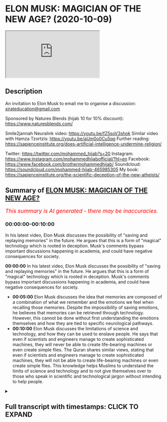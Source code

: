 # ELON MUSK: MAGICIAN OF THE NEW AGE? (2020-10-09)

<iframe loading='lazy' allow='autoplay' src='https://www.youtube.com/embed/tm_MZ4GX05A'></iframe>

## Description

An invitation to Elon Musk to email me to organise a discussion:  
sirateducation@gmail.com

Sponsored by Natures Blends (hijab 10 for 10% discount): https://www.naturesblends.com/

Smile2jannah Neuralink video: https://youtu.be/fZ5soV3shok
Similar video with Hamza Tzortzis: https://youtu.be/aUm0o0Cu5qg
Further reading: https://sapienceinstitute.org/does-artificial-intelligence-undermine-religion/

Twitter: https://twitter.com/mohammed_hijab?s=20
Instagram: https://www.instagram.com/mohammedhijabofficial/?hl=en
Facebook: https://www.facebook.com/brothermohammedhijab/
Soundcloud: https://soundcloud.com/mohammed-hijab-465985305
My book: https://sapienceinstitute.org/the-scientific-deception-of-the-new-atheists/

## Summary of [ELON MUSK: MAGICIAN OF THE NEW AGE?](https://www.youtube.com/watch?v=tm_MZ4GX05A)


*<span style="color:red; font-size:125%">This summary is AI generated - there may be inaccuracies</span>. [](/)*

### <a onclick="modifyYTiframeseektime('0')">00:00:00-00:10:00</a>

In his latest video, Elon Musk discusses the possibility of "saving and replaying memories" in the future. He argues that this is a form of "magical" technology which is rooted in deception. Musk's comments bypass important discussions happening in academia, and could have negative consequences for society.

**<a onclick="modifyYTiframeseektime('0')">00:00:00</a>** In his latest video, Elon Musk discusses the possibility of "saving and replaying memories" in the future. He argues that this is a form of "magical" technology which is rooted in deception. Musk's comments bypass important discussions happening in academia, and could have negative consequences for society.
* **<a onclick="modifyYTiframeseektime('300')">00:05:00</a>** Elon Musk discusses the idea that memories are composed of a combination of what we remember and the emotions we feel when recalling those memories. Despite the impossibility of saving emotions, he believes that memories can be retrieved through technology. However, this cannot be done without first understanding the emotions themselves and how they are tied to specific neurological pathways.
* **<a onclick="modifyYTiframeseektime('600')">00:10:00</a>**  Elon Musk discusses the limitations of science and technology, and how they can be used to enslave people. He says that even if scientists and engineers manage to create sophisticated machines, they will never be able to create life-bearing machines or even create simple flies. The Quran shares similar views, stating that even if scientists and engineers manage to create sophisticated machines, they will not be able to create life-bearing machines or even create simple flies. This knowledge helps Muslims to understand the limits of science and technology and to not give themselves over to those who speak in scientific and technological jargon without intending to help people.

<details><summary><h2>Full transcript with timestamps: CLICK TO EXPAND</h2></summary>

<a onclick="modifyYTiframeseektime('0')">0:00:00</a> [Music]  
<a onclick="modifyYTiframeseektime('5')">0:00:05</a> is the hijab 10  
<a onclick="modifyYTiframeseektime('7')">0:00:07</a> discount code for 10 percent discount on  
<a onclick="modifyYTiframeseektime('9')">0:00:09</a> a wide range of products including  
<a onclick="modifyYTiframeseektime('11')">0:00:11</a> premium ethiopian black seed products  
<a onclick="modifyYTiframeseektime('13')">0:00:13</a> assalamu alaikum  
<a onclick="modifyYTiframeseektime('15')">0:00:15</a> how are you guys doing it's a nice day  
<a onclick="modifyYTiframeseektime('19')">0:00:19</a> and it's a nice day to comment on  
<a onclick="modifyYTiframeseektime('21')">0:00:21</a> something which is very viral on the  
<a onclick="modifyYTiframeseektime('23')">0:00:23</a> internet  
<a onclick="modifyYTiframeseektime('24')">0:00:24</a> the neural link and obviously our  
<a onclick="modifyYTiframeseektime('26')">0:00:26</a> brother zeeshan from smile to janna has  
<a onclick="modifyYTiframeseektime('28')">0:00:28</a> an entire video on this which you can  
<a onclick="modifyYTiframeseektime('30')">0:00:30</a> check out  
<a onclick="modifyYTiframeseektime('31')">0:00:31</a> but let me talk about this because  
<a onclick="modifyYTiframeseektime('33')">0:00:33</a> actually when i went to santa clara i  
<a onclick="modifyYTiframeseektime('34')">0:00:34</a> went to santa clara which is also known  
<a onclick="modifyYTiframeseektime('36')">0:00:36</a> as  
<a onclick="modifyYTiframeseektime('36')">0:00:36</a> silicon valley and i had a debate  
<a onclick="modifyYTiframeseektime('40')">0:00:40</a> with one of the intellectuals there or  
<a onclick="modifyYTiframeseektime('43')">0:00:43</a> one of the  
<a onclick="modifyYTiframeseektime('44')">0:00:44</a> people who represented atheism an  
<a onclick="modifyYTiframeseektime('46')">0:00:46</a> atheism debate in  
<a onclick="modifyYTiframeseektime('48')">0:00:48</a> sacramento and i was in california and i  
<a onclick="modifyYTiframeseektime('50')">0:00:50</a> went to santa clara  
<a onclick="modifyYTiframeseektime('51')">0:00:51</a> and there was someone who actually works  
<a onclick="modifyYTiframeseektime('53')">0:00:53</a> with elon musk  
<a onclick="modifyYTiframeseektime('54')">0:00:54</a> who came to me and he said he wants to  
<a onclick="modifyYTiframeseektime('56')">0:00:56</a> have me speak to elon musk  
<a onclick="modifyYTiframeseektime('59')">0:00:59</a> privately and so on and so forth and at  
<a onclick="modifyYTiframeseektime('61')">0:01:01</a> that time  
<a onclick="modifyYTiframeseektime('62')">0:01:02</a> the schedules were conflicting i mean i  
<a onclick="modifyYTiframeseektime('64')">0:01:04</a> had to go back to london  
<a onclick="modifyYTiframeseektime('65')">0:01:05</a> i had to go to la first and then go back  
<a onclick="modifyYTiframeseektime('67')">0:01:07</a> to london and so the schedules were  
<a onclick="modifyYTiframeseektime('69')">0:01:09</a> conflicting and unfortunately i wasn't  
<a onclick="modifyYTiframeseektime('72')">0:01:12</a> able  
<a onclick="modifyYTiframeseektime('72')">0:01:12</a> to make that that meeting but of course  
<a onclick="modifyYTiframeseektime('75')">0:01:15</a> now if we  
<a onclick="modifyYTiframeseektime('76')">0:01:16</a> uh want to reschedule it we can i know  
<a onclick="modifyYTiframeseektime('78')">0:01:18</a> obviously elon musk  
<a onclick="modifyYTiframeseektime('79')">0:01:19</a> or his employees or anyone who works for  
<a onclick="modifyYTiframeseektime('81')">0:01:21</a> him can  
<a onclick="modifyYTiframeseektime('82')">0:01:22</a> contact me uh on the email that belongs  
<a onclick="modifyYTiframeseektime('85')">0:01:25</a> to this channel you can obviously go to  
<a onclick="modifyYTiframeseektime('86')">0:01:26</a> the about us  
<a onclick="modifyYTiframeseektime('87')">0:01:27</a> page or the section on the youtube  
<a onclick="modifyYTiframeseektime('89')">0:01:29</a> channel and send me an email  
<a onclick="modifyYTiframeseektime('90')">0:01:30</a> with the appropriate titling but having  
<a onclick="modifyYTiframeseektime('92')">0:01:32</a> said this now  
<a onclick="modifyYTiframeseektime('94')">0:01:34</a> the reason why i've just thought of elon  
<a onclick="modifyYTiframeseektime('95')">0:01:35</a> musk is because of the whole neural link  
<a onclick="modifyYTiframeseektime('97')">0:01:37</a> discussion that's being had but before  
<a onclick="modifyYTiframeseektime('99')">0:01:39</a> we have that discussion and  
<a onclick="modifyYTiframeseektime('100')">0:01:40</a> before i comment on those things let's  
<a onclick="modifyYTiframeseektime('102')">0:01:42</a> see what elon musk actually said which i  
<a onclick="modifyYTiframeseektime('105')">0:01:45</a> thought  
<a onclick="modifyYTiframeseektime('105')">0:01:45</a> was quite problematic let's take a look  
<a onclick="modifyYTiframeseektime('107')">0:01:47</a> at what he says will you be able to save  
<a onclick="modifyYTiframeseektime('109')">0:01:49</a> and replay  
<a onclick="modifyYTiframeseektime('110')">0:01:50</a> memories in the future  
<a onclick="modifyYTiframeseektime('113')">0:01:53</a> uh yes i think uh in the future you will  
<a onclick="modifyYTiframeseektime('115')">0:01:55</a> be able to save and  
<a onclick="modifyYTiframeseektime('117')">0:01:57</a> replay memories um i mean this is  
<a onclick="modifyYTiframeseektime('119')">0:01:59</a> obviously sounding increasingly like a  
<a onclick="modifyYTiframeseektime('121')">0:02:01</a> black mirror episode  
<a onclick="modifyYTiframeseektime('122')">0:02:02</a> before i comment on this situation here  
<a onclick="modifyYTiframeseektime('124')">0:02:04</a> with elon musk  
<a onclick="modifyYTiframeseektime('125')">0:02:05</a> i want to say something which is that  
<a onclick="modifyYTiframeseektime('127')">0:02:07</a> you know back in the days  
<a onclick="modifyYTiframeseektime('129')">0:02:09</a> magic used to be illusionary you used to  
<a onclick="modifyYTiframeseektime('131')">0:02:11</a> have some kind of you know trick  
<a onclick="modifyYTiframeseektime('132')">0:02:12</a> to take the bunny out of the hat and so  
<a onclick="modifyYTiframeseektime('135')">0:02:15</a> on that would be magic  
<a onclick="modifyYTiframeseektime('136')">0:02:16</a> but i want to give you maybe a thought  
<a onclick="modifyYTiframeseektime('138')">0:02:18</a> experiment something to think about  
<a onclick="modifyYTiframeseektime('140')">0:02:20</a> if we brought one of our smartphones or  
<a onclick="modifyYTiframeseektime('143')">0:02:23</a> maybe a rocket or  
<a onclick="modifyYTiframeseektime('144')">0:02:24</a> a car and we transported it back to  
<a onclick="modifyYTiframeseektime('148')">0:02:28</a> let's say the 8th century or the 9th  
<a onclick="modifyYTiframeseektime('150')">0:02:30</a> century what do you think people would  
<a onclick="modifyYTiframeseektime('152')">0:02:32</a> say about this instrument this  
<a onclick="modifyYTiframeseektime('154')">0:02:34</a> technological instrument i'm pretty sure  
<a onclick="modifyYTiframeseektime('156')">0:02:36</a> that they would call this magical and  
<a onclick="modifyYTiframeseektime('159')">0:02:39</a> the reason why  
<a onclick="modifyYTiframeseektime('160')">0:02:40</a> they would call this magical is because  
<a onclick="modifyYTiframeseektime('161')">0:02:41</a> for them it's completely inexplicable  
<a onclick="modifyYTiframeseektime('163')">0:02:43</a> they can't explain it in any way shape  
<a onclick="modifyYTiframeseektime('165')">0:02:45</a> or form  
<a onclick="modifyYTiframeseektime('166')">0:02:46</a> so they would attribute it to the demons  
<a onclick="modifyYTiframeseektime('167')">0:02:47</a> they would attribute it  
<a onclick="modifyYTiframeseektime('169')">0:02:49</a> to magic and magic really works best  
<a onclick="modifyYTiframeseektime('173')">0:02:53</a> when the person who's doing it is able  
<a onclick="modifyYTiframeseektime('176')">0:02:56</a> to delude  
<a onclick="modifyYTiframeseektime('178')">0:02:58</a> in a sense deceive individuals into  
<a onclick="modifyYTiframeseektime('181')">0:03:01</a> thinking  
<a onclick="modifyYTiframeseektime('182')">0:03:02</a> that they can do something which is not  
<a onclick="modifyYTiframeseektime('183')">0:03:03</a> actually possible  
<a onclick="modifyYTiframeseektime('185')">0:03:05</a> which defies the scope of the empirical  
<a onclick="modifyYTiframeseektime('188')">0:03:08</a> reality  
<a onclick="modifyYTiframeseektime('190')">0:03:10</a> and i think that to be honest with you  
<a onclick="modifyYTiframeseektime('192')">0:03:12</a> um when i was growing up i used to watch  
<a onclick="modifyYTiframeseektime('194')">0:03:14</a> these  
<a onclick="modifyYTiframeseektime('195')">0:03:15</a> you know when i was a kid i used to  
<a onclick="modifyYTiframeseektime('196')">0:03:16</a> watch people like david blaine and these  
<a onclick="modifyYTiframeseektime('198')">0:03:18</a> you know  
<a onclick="modifyYTiframeseektime('199')">0:03:19</a> famous magicians recently i saw david  
<a onclick="modifyYTiframeseektime('201')">0:03:21</a> blaine he's on the  
<a onclick="modifyYTiframeseektime('203')">0:03:23</a> gre uh joe rogan experience podcast  
<a onclick="modifyYTiframeseektime('206')">0:03:26</a> and he was vomiting out some frogs and i  
<a onclick="modifyYTiframeseektime('209')">0:03:29</a> i promise you even joe rogan was  
<a onclick="modifyYTiframeseektime('210')">0:03:30</a> felt sick and disgusted from this and i  
<a onclick="modifyYTiframeseektime('213')">0:03:33</a> don't think  
<a onclick="modifyYTiframeseektime('214')">0:03:34</a> that we have room for that kind of  
<a onclick="modifyYTiframeseektime('216')">0:03:36</a> illusionary type of magic anymore it's  
<a onclick="modifyYTiframeseektime('218')">0:03:38</a> boring now it's  
<a onclick="modifyYTiframeseektime('219')">0:03:39</a> the thing of the past it's a waste of  
<a onclick="modifyYTiframeseektime('221')">0:03:41</a> time  
<a onclick="modifyYTiframeseektime('223')">0:03:43</a> and actually it's quite disgusting in  
<a onclick="modifyYTiframeseektime('224')">0:03:44</a> the case of the example i just gave you  
<a onclick="modifyYTiframeseektime('226')">0:03:46</a> but the most effective magic i see  
<a onclick="modifyYTiframeseektime('229')">0:03:49</a> happening now  
<a onclick="modifyYTiframeseektime('230')">0:03:50</a> relates to people speaking in  
<a onclick="modifyYTiframeseektime('232')">0:03:52</a> technological terms scientific terms  
<a onclick="modifyYTiframeseektime('234')">0:03:54</a> so-called  
<a onclick="modifyYTiframeseektime('235')">0:03:55</a> scientific so-called technological terms  
<a onclick="modifyYTiframeseektime('240')">0:04:00</a> in ways which makes people think that  
<a onclick="modifyYTiframeseektime('242')">0:04:02</a> they can do things  
<a onclick="modifyYTiframeseektime('244')">0:04:04</a> which they can't actually do and of  
<a onclick="modifyYTiframeseektime('246')">0:04:06</a> course  
<a onclick="modifyYTiframeseektime('247')">0:04:07</a> from an islamic perspective and i know  
<a onclick="modifyYTiframeseektime('248')">0:04:08</a> from a christian perspective as well  
<a onclick="modifyYTiframeseektime('250')">0:04:10</a> the meta narrative is at the end of  
<a onclick="modifyYTiframeseektime('251')">0:04:11</a> times there will be an antichrist  
<a onclick="modifyYTiframeseektime('253')">0:04:13</a> and this antichrist or from the islamic  
<a onclick="modifyYTiframeseektime('255')">0:04:15</a> perspective  
<a onclick="modifyYTiframeseektime('257')">0:04:17</a> will literally deceive people into  
<a onclick="modifyYTiframeseektime('259')">0:04:19</a> thinking that they he can  
<a onclick="modifyYTiframeseektime('261')">0:04:21</a> raise people back from the dead  
<a onclick="modifyYTiframeseektime('264')">0:04:24</a> and of course this is impossible  
<a onclick="modifyYTiframeseektime('268')">0:04:28</a> it could be the case god knows best  
<a onclick="modifyYTiframeseektime('271')">0:04:31</a> that the antichrist does so using  
<a onclick="modifyYTiframeseektime('274')">0:04:34</a> technological jargon  
<a onclick="modifyYTiframeseektime('277')">0:04:37</a> because now almost if you use technology  
<a onclick="modifyYTiframeseektime('280')">0:04:40</a> like elon musk has in the clip that  
<a onclick="modifyYTiframeseektime('283')">0:04:43</a> we've seen  
<a onclick="modifyYTiframeseektime('284')">0:04:44</a> you can pretty much try and justify  
<a onclick="modifyYTiframeseektime('286')">0:04:46</a> anything so let's get to the point of  
<a onclick="modifyYTiframeseektime('289')">0:04:49</a> why what elon musk said itself is really  
<a onclick="modifyYTiframeseektime('292')">0:04:52</a> problematic  
<a onclick="modifyYTiframeseektime('293')">0:04:53</a> and it bypasses so many discussions are  
<a onclick="modifyYTiframeseektime('295')">0:04:55</a> happening in academia  
<a onclick="modifyYTiframeseektime('297')">0:04:57</a> in such a you know casual way let's talk  
<a onclick="modifyYTiframeseektime('300')">0:05:00</a> about it  
<a onclick="modifyYTiframeseektime('301')">0:05:01</a> so when he was asked about saving and  
<a onclick="modifyYTiframeseektime('304')">0:05:04</a> retrieving  
<a onclick="modifyYTiframeseektime('305')">0:05:05</a> memories elon musk states  
<a onclick="modifyYTiframeseektime('309')">0:05:09</a> that he thinks it's possible to do so  
<a onclick="modifyYTiframeseektime('311')">0:05:11</a> but what our memories really are  
<a onclick="modifyYTiframeseektime('312')">0:05:12</a> composite of  
<a onclick="modifyYTiframeseektime('315')">0:05:15</a> what our memories really are composite  
<a onclick="modifyYTiframeseektime('316')">0:05:16</a> of because memories  
<a onclick="modifyYTiframeseektime('318')">0:05:18</a> are not just the information retrieved  
<a onclick="modifyYTiframeseektime('320')">0:05:20</a> from the five  
<a onclick="modifyYTiframeseektime('321')">0:05:21</a> senses they are not just the information  
<a onclick="modifyYTiframeseektime('324')">0:05:24</a> retrieved from the five senses  
<a onclick="modifyYTiframeseektime('326')">0:05:26</a> memories are also the experiences or the  
<a onclick="modifyYTiframeseektime('329')">0:05:29</a> first person subjective  
<a onclick="modifyYTiframeseektime('331')">0:05:31</a> states otherwise known sometimes as  
<a onclick="modifyYTiframeseektime('333')">0:05:33</a> emotions that we had  
<a onclick="modifyYTiframeseektime('335')">0:05:35</a> when we were undergoing such things  
<a onclick="modifyYTiframeseektime('337')">0:05:37</a> whatever it is that we were going  
<a onclick="modifyYTiframeseektime('338')">0:05:38</a> through  
<a onclick="modifyYTiframeseektime('339')">0:05:39</a> so i want you to think of a memory that  
<a onclick="modifyYTiframeseektime('341')">0:05:41</a> you you're acquainted with  
<a onclick="modifyYTiframeseektime('342')">0:05:42</a> maybe with a loved one now obviously if  
<a onclick="modifyYTiframeseektime('345')">0:05:45</a> i were watching the same thing if  
<a onclick="modifyYTiframeseektime('346')">0:05:46</a> for example you got that video of  
<a onclick="modifyYTiframeseektime('350')">0:05:50</a> you and your son daughter mother  
<a onclick="modifyYTiframeseektime('353')">0:05:53</a> uh father person that you love and it  
<a onclick="modifyYTiframeseektime('355')">0:05:55</a> was a really meaningful memory to you  
<a onclick="modifyYTiframeseektime('358')">0:05:58</a> and i watched it on a television set am  
<a onclick="modifyYTiframeseektime('361')">0:06:01</a> i gonna have the same experience with  
<a onclick="modifyYTiframeseektime('362')">0:06:02</a> that  
<a onclick="modifyYTiframeseektime('363')">0:06:03</a> information as you would of course not  
<a onclick="modifyYTiframeseektime('366')">0:06:06</a> of course not the reason why is because  
<a onclick="modifyYTiframeseektime('369')">0:06:09</a> the feelings that you had  
<a onclick="modifyYTiframeseektime('371')">0:06:11</a> interacting with that information are  
<a onclick="modifyYTiframeseektime('372')">0:06:12</a> completely different to the feelings  
<a onclick="modifyYTiframeseektime('374')">0:06:14</a> that i have  
<a onclick="modifyYTiframeseektime('375')">0:06:15</a> now the question is can emotions be  
<a onclick="modifyYTiframeseektime('377')">0:06:17</a> saved  
<a onclick="modifyYTiframeseektime('378')">0:06:18</a> stored and retrieved the answer is  
<a onclick="modifyYTiframeseektime('380')">0:06:20</a> unequivocally no  
<a onclick="modifyYTiframeseektime('381')">0:06:21</a> they can't be because they're  
<a onclick="modifyYTiframeseektime('382')">0:06:22</a> first-person subjective experiences  
<a onclick="modifyYTiframeseektime('384')">0:06:24</a> and as thomas sneagle says science is  
<a onclick="modifyYTiframeseektime('387')">0:06:27</a> the work of third person  
<a onclick="modifyYTiframeseektime('389')">0:06:29</a> science works in the third person so how  
<a onclick="modifyYTiframeseektime('391')">0:06:31</a> can third-person science access in the  
<a onclick="modifyYTiframeseektime('393')">0:06:33</a> first place  
<a onclick="modifyYTiframeseektime('394')">0:06:34</a> first person subjective experiences  
<a onclick="modifyYTiframeseektime('398')">0:06:38</a> another issue is this say for example we  
<a onclick="modifyYTiframeseektime('401')">0:06:41</a> take the physicalist view  
<a onclick="modifyYTiframeseektime('402')">0:06:42</a> which by the way is unprovable through  
<a onclick="modifyYTiframeseektime('405')">0:06:45</a> neurology  
<a onclick="modifyYTiframeseektime('406')">0:06:46</a> because physicalism is an assumption  
<a onclick="modifyYTiframeseektime('407')">0:06:47</a> it's a metaphysical  
<a onclick="modifyYTiframeseektime('409')">0:06:49</a> philosophical assumption and you have to  
<a onclick="modifyYTiframeseektime('412')">0:06:52</a> have this assumption in order to think  
<a onclick="modifyYTiframeseektime('413')">0:06:53</a> somehow that it's possible to take  
<a onclick="modifyYTiframeseektime('415')">0:06:55</a> first-person subjective experiences and  
<a onclick="modifyYTiframeseektime('416')">0:06:56</a> save them and retrieve them  
<a onclick="modifyYTiframeseektime('419')">0:06:59</a> but let's say for the sake of argument  
<a onclick="modifyYTiframeseektime('421')">0:07:01</a> we take this view  
<a onclick="modifyYTiframeseektime('422')">0:07:02</a> to be charitable and say  
<a onclick="modifyYTiframeseektime('425')">0:07:05</a> we put an individual under an mri scan  
<a onclick="modifyYTiframeseektime('428')">0:07:08</a> and we  
<a onclick="modifyYTiframeseektime('429')">0:07:09</a> activate for example we stimulate  
<a onclick="modifyYTiframeseektime('433')">0:07:13</a> their love center for example by showing  
<a onclick="modifyYTiframeseektime('435')">0:07:15</a> them pictures or videos  
<a onclick="modifyYTiframeseektime('437')">0:07:17</a> of people that they love showing them on  
<a onclick="modifyYTiframeseektime('439')">0:07:19</a> the other hand pictures and videos of  
<a onclick="modifyYTiframeseektime('440')">0:07:20</a> people that they hate  
<a onclick="modifyYTiframeseektime('443')">0:07:23</a> and tracking in the on their brain  
<a onclick="modifyYTiframeseektime('446')">0:07:26</a> the centers the neurological centers  
<a onclick="modifyYTiframeseektime('449')">0:07:29</a> which  
<a onclick="modifyYTiframeseektime('450')">0:07:30</a> activate when you know the when they are  
<a onclick="modifyYTiframeseektime('452')">0:07:32</a> reminded of the people that they love  
<a onclick="modifyYTiframeseektime('454')">0:07:34</a> versus when they're like  
<a onclick="modifyYTiframeseektime('455')">0:07:35</a> reminded of the people that they hate  
<a onclick="modifyYTiframeseektime('457')">0:07:37</a> you'll see in the brain  
<a onclick="modifyYTiframeseektime('459')">0:07:39</a> in that mapping for the sake of argument  
<a onclick="modifyYTiframeseektime('462')">0:07:42</a> a certain area  
<a onclick="modifyYTiframeseektime('464')">0:07:44</a> or certain neurons reacting in a certain  
<a onclick="modifyYTiframeseektime('466')">0:07:46</a> way let's say for the sake of argument  
<a onclick="modifyYTiframeseektime('468')">0:07:48</a> they react in ways  
<a onclick="modifyYTiframeseektime('469')">0:07:49</a> call it abc love whenever love is  
<a onclick="modifyYTiframeseektime('472')">0:07:52</a> present  
<a onclick="modifyYTiframeseektime('473')">0:07:53</a> abc is present in the brain this is a  
<a onclick="modifyYTiframeseektime('475')">0:07:55</a> neurological  
<a onclick="modifyYTiframeseektime('477')">0:07:57</a> uh kind of like you know a reaction to  
<a onclick="modifyYTiframeseektime('479')">0:07:59</a> love  
<a onclick="modifyYTiframeseektime('480')">0:08:00</a> abc and whenever hate is with the the  
<a onclick="modifyYTiframeseektime('483')">0:08:03</a> the opposite whenever hate is there cde  
<a onclick="modifyYTiframeseektime('486')">0:08:06</a> neurological pathways are activated and  
<a onclick="modifyYTiframeseektime('488')">0:08:08</a> firings happen  
<a onclick="modifyYTiframeseektime('489')">0:08:09</a> in on the mind on the brain sorry and  
<a onclick="modifyYTiframeseektime('492')">0:08:12</a> when this happens  
<a onclick="modifyYTiframeseektime('494')">0:08:14</a> okay you think  
<a onclick="modifyYTiframeseektime('497')">0:08:17</a> as the scientists so love equals abc and  
<a onclick="modifyYTiframeseektime('500')">0:08:20</a> hey equals  
<a onclick="modifyYTiframeseektime('500')">0:08:20</a> cde right are you with me here so  
<a onclick="modifyYTiframeseektime('504')">0:08:24</a> you got the brain under the mri and  
<a onclick="modifyYTiframeseektime('506')">0:08:26</a> you're stimulating it with love and hate  
<a onclick="modifyYTiframeseektime('508')">0:08:28</a> and you think love is abc and you think  
<a onclick="modifyYTiframeseektime('511')">0:08:31</a> hate is d  
<a onclick="modifyYTiframeseektime('512')">0:08:32</a> c d e okay now  
<a onclick="modifyYTiframeseektime('515')">0:08:35</a> in the case of love which is abc in the  
<a onclick="modifyYTiframeseektime('517')">0:08:37</a> case of love which is abc  
<a onclick="modifyYTiframeseektime('519')">0:08:39</a> the question is is neurological pathway  
<a onclick="modifyYTiframeseektime('521')">0:08:41</a> abc  
<a onclick="modifyYTiframeseektime('523')">0:08:43</a> only present when love is present  
<a onclick="modifyYTiframeseektime('526')">0:08:46</a> so david papanua says no  
<a onclick="modifyYTiframeseektime('530')">0:08:50</a> and this is the argument an undercutter  
<a onclick="modifyYTiframeseektime('532')">0:08:52</a> for me  
<a onclick="modifyYTiframeseektime('533')">0:08:53</a> in the academic literature which i  
<a onclick="modifyYTiframeseektime('535')">0:08:55</a> believe smackdown  
<a onclick="modifyYTiframeseektime('537')">0:08:57</a> is a smackdown argument for this kind of  
<a onclick="modifyYTiframeseektime('540')">0:09:00</a> reasoning if  
<a onclick="modifyYTiframeseektime('543')">0:09:03</a> only love caused abc then you'd have  
<a onclick="modifyYTiframeseektime('547')">0:09:07</a> more of an argument but it's not the  
<a onclick="modifyYTiframeseektime('549')">0:09:09</a> case that abc  
<a onclick="modifyYTiframeseektime('550')">0:09:10</a> is instantiated only when love is there  
<a onclick="modifyYTiframeseektime('554')">0:09:14</a> and even if that was the case whenever  
<a onclick="modifyYTiframeseektime('556')">0:09:16</a> love is there and only love  
<a onclick="modifyYTiframeseektime('558')">0:09:18</a> abc is there then there'd be an issue  
<a onclick="modifyYTiframeseektime('560')">0:09:20</a> with  
<a onclick="modifyYTiframeseektime('561')">0:09:21</a> saying that correlation equals causation  
<a onclick="modifyYTiframeseektime('563')">0:09:23</a> so there's two layers of problem  
<a onclick="modifyYTiframeseektime('565')">0:09:25</a> which show us how it is impossible even  
<a onclick="modifyYTiframeseektime('568')">0:09:28</a> on physicalist grounds  
<a onclick="modifyYTiframeseektime('570')">0:09:30</a> that emotions can sometimes somehow be  
<a onclick="modifyYTiframeseektime('573')">0:09:33</a> saved and retrieved and then  
<a onclick="modifyYTiframeseektime('575')">0:09:35</a> saved and then retrieved so  
<a onclick="modifyYTiframeseektime('578')">0:09:38</a> this is where individuals  
<a onclick="modifyYTiframeseektime('581')">0:09:41</a> who who use technology  
<a onclick="modifyYTiframeseektime('585')">0:09:45</a> may not be who may not be acquainted  
<a onclick="modifyYTiframeseektime('587')">0:09:47</a> with the academic literature on the  
<a onclick="modifyYTiframeseektime('588')">0:09:48</a> topic  
<a onclick="modifyYTiframeseektime('589')">0:09:49</a> on the heart problems of consciousness  
<a onclick="modifyYTiframeseektime('592')">0:09:52</a> will make such claims very casually  
<a onclick="modifyYTiframeseektime('597')">0:09:57</a> to make people think that they can  
<a onclick="modifyYTiframeseektime('598')">0:09:58</a> actually do things which are not  
<a onclick="modifyYTiframeseektime('599')">0:09:59</a> possible  
<a onclick="modifyYTiframeseektime('601')">0:10:01</a> in fact it's not possible to save let me  
<a onclick="modifyYTiframeseektime('602')">0:10:02</a> tell you this now it's not possible to  
<a onclick="modifyYTiframeseektime('604')">0:10:04</a> save  
<a onclick="modifyYTiframeseektime('605')">0:10:05</a> and retrieve how you felt about anything  
<a onclick="modifyYTiframeseektime('608')">0:10:08</a> because how you felt is a first person  
<a onclick="modifyYTiframeseektime('611')">0:10:11</a> subjective state  
<a onclick="modifyYTiframeseektime('612')">0:10:12</a> and how you felt is inextricably linked  
<a onclick="modifyYTiframeseektime('615')">0:10:15</a> to how  
<a onclick="modifyYTiframeseektime('616')">0:10:16</a> and what you did and that is  
<a onclick="modifyYTiframeseektime('619')">0:10:19</a> the equation for an experience and a  
<a onclick="modifyYTiframeseektime('621')">0:10:21</a> memory otherwise  
<a onclick="modifyYTiframeseektime('622')">0:10:22</a> it's the same as me videoing something  
<a onclick="modifyYTiframeseektime('624')">0:10:24</a> on my phone saving and retrieving what's  
<a onclick="modifyYTiframeseektime('626')">0:10:26</a> the difference a neural link you put it  
<a onclick="modifyYTiframeseektime('627')">0:10:27</a> in your brain  
<a onclick="modifyYTiframeseektime('628')">0:10:28</a> video and something on my phone there's  
<a onclick="modifyYTiframeseektime('630')">0:10:30</a> not much difference you see  
<a onclick="modifyYTiframeseektime('632')">0:10:32</a> so here it's very important to note that  
<a onclick="modifyYTiframeseektime('635')">0:10:35</a> those postulations that are made  
<a onclick="modifyYTiframeseektime('637')">0:10:37</a> are false because if we start to believe  
<a onclick="modifyYTiframeseektime('640')">0:10:40</a> these individuals who speak in these  
<a onclick="modifyYTiframeseektime('642')">0:10:42</a> technological ways  
<a onclick="modifyYTiframeseektime('644')">0:10:44</a> and these scientific ways in order to  
<a onclick="modifyYTiframeseektime('646')">0:10:46</a> really make philosophical arguments  
<a onclick="modifyYTiframeseektime('648')">0:10:48</a> or at least make assumptions which have  
<a onclick="modifyYTiframeseektime('651')">0:10:51</a> uh  
<a onclick="modifyYTiframeseektime('652')">0:10:52</a> make arguments which have philosophical  
<a onclick="modifyYTiframeseektime('653')">0:10:53</a> presuppositions physicalist  
<a onclick="modifyYTiframeseektime('655')">0:10:55</a> presuppositions in this case  
<a onclick="modifyYTiframeseektime('657')">0:10:57</a> then that is the slippery slope  
<a onclick="modifyYTiframeseektime('660')">0:11:00</a> that will lead ultimately to  
<a onclick="modifyYTiframeseektime('664')">0:11:04</a> believing that these individuals are  
<a onclick="modifyYTiframeseektime('667')">0:11:07</a> worth  
<a onclick="modifyYTiframeseektime('667')">0:11:07</a> your in in a sense mental subordination  
<a onclick="modifyYTiframeseektime('670')">0:11:10</a> quite frankly  
<a onclick="modifyYTiframeseektime('671')">0:11:11</a> mental and ideologically even  
<a onclick="modifyYTiframeseektime('674')">0:11:14</a> subordination  
<a onclick="modifyYTiframeseektime('675')">0:11:15</a> and this is the pathway leading to the  
<a onclick="modifyYTiframeseektime('679')">0:11:19</a> antichrist from our perspective leading  
<a onclick="modifyYTiframeseektime('681')">0:11:21</a> to  
<a onclick="modifyYTiframeseektime('681')">0:11:21</a> the gel from our perspective so we have  
<a onclick="modifyYTiframeseektime('683')">0:11:23</a> to be careful of  
<a onclick="modifyYTiframeseektime('684')">0:11:24</a> those realities so the reason why this  
<a onclick="modifyYTiframeseektime('687')">0:11:27</a> is  
<a onclick="modifyYTiframeseektime('688')">0:11:28</a> important to this whole narrative of the  
<a onclick="modifyYTiframeseektime('690')">0:11:30</a> antichrist  
<a onclick="modifyYTiframeseektime('691')">0:11:31</a> is because from our perspective as  
<a onclick="modifyYTiframeseektime('693')">0:11:33</a> muslims that the jail the antichrist  
<a onclick="modifyYTiframeseektime('695')">0:11:35</a> will come at the end of times and will  
<a onclick="modifyYTiframeseektime('696')">0:11:36</a> tell people  
<a onclick="modifyYTiframeseektime('697')">0:11:37</a> that look i'm going to be able to raise  
<a onclick="modifyYTiframeseektime('698')">0:11:38</a> your parents i'm going to be able to  
<a onclick="modifyYTiframeseektime('699')">0:11:39</a> raise the dead i'm going to be able to  
<a onclick="modifyYTiframeseektime('700')">0:11:40</a> do these things and  
<a onclick="modifyYTiframeseektime('702')">0:11:42</a> and then finally he's gonna ask people  
<a onclick="modifyYTiframeseektime('704')">0:11:44</a> for his worship  
<a onclick="modifyYTiframeseektime('705')">0:11:45</a> which is really in truly submission  
<a onclick="modifyYTiframeseektime('707')">0:11:47</a> mental  
<a onclick="modifyYTiframeseektime('708')">0:11:48</a> and ideological submission so i say to  
<a onclick="modifyYTiframeseektime('710')">0:11:50</a> elon musk it'll be really interesting  
<a onclick="modifyYTiframeseektime('713')">0:11:53</a> uh you know it was two years ago when i  
<a onclick="modifyYTiframeseektime('715')">0:11:55</a> was meant to come and see you  
<a onclick="modifyYTiframeseektime('717')">0:11:57</a> in silicon valley with the invitation of  
<a onclick="modifyYTiframeseektime('720')">0:12:00</a> your  
<a onclick="modifyYTiframeseektime('721')">0:12:01</a> your colleague or your employee  
<a onclick="modifyYTiframeseektime('725')">0:12:05</a> in santa clara and of course i'm willing  
<a onclick="modifyYTiframeseektime('728')">0:12:08</a> to do that  
<a onclick="modifyYTiframeseektime('729')">0:12:09</a> still like we can have a conversation on  
<a onclick="modifyYTiframeseektime('731')">0:12:11</a> zoom we and so on and so forth but the  
<a onclick="modifyYTiframeseektime('733')">0:12:13</a> point is  
<a onclick="modifyYTiframeseektime('735')">0:12:15</a> these are big questions about life and  
<a onclick="modifyYTiframeseektime('737')">0:12:17</a> the quran actually has something to say  
<a onclick="modifyYTiframeseektime('739')">0:12:19</a> about life in general and about what you  
<a onclick="modifyYTiframeseektime('741')">0:12:21</a> can and can't do  
<a onclick="modifyYTiframeseektime('742')">0:12:22</a> and by knowing what you can't do then  
<a onclick="modifyYTiframeseektime('745')">0:12:25</a> you can't aspire to impossibility  
<a onclick="modifyYTiframeseektime('747')">0:12:27</a> and the quran says this look  
<a onclick="modifyYTiframeseektime('750')">0:12:30</a> at me  
<a onclick="modifyYTiframeseektime('756')">0:12:36</a> those who you call besides god and take  
<a onclick="modifyYTiframeseektime('759')">0:12:39</a> as gods in other words you worship and  
<a onclick="modifyYTiframeseektime('760')">0:12:40</a> you give them that mental subordination  
<a onclick="modifyYTiframeseektime('762')">0:12:42</a> and that  
<a onclick="modifyYTiframeseektime('763')">0:12:43</a> you know that absolute subordination  
<a onclick="modifyYTiframeseektime('765')">0:12:45</a> submission  
<a onclick="modifyYTiframeseektime('766')">0:12:46</a> besides the creator god allah we call  
<a onclick="modifyYTiframeseektime('770')">0:12:50</a> allah  
<a onclick="modifyYTiframeseektime('773')">0:12:53</a> they will not even be able to create a  
<a onclick="modifyYTiframeseektime('775')">0:12:55</a> fly  
<a onclick="modifyYTiframeseektime('777')">0:12:57</a> because even if you get the chemical  
<a onclick="modifyYTiframeseektime('781')">0:13:01</a> things that are required for a fly to be  
<a onclick="modifyYTiframeseektime('783')">0:13:03</a> you will never be able to  
<a onclick="modifyYTiframeseektime('784')">0:13:04</a> to put in that fly first person  
<a onclick="modifyYTiframeseektime('786')">0:13:06</a> subjective experiences  
<a onclick="modifyYTiframeseektime('788')">0:13:08</a> you will never be able to give that fly  
<a onclick="modifyYTiframeseektime('790')">0:13:10</a> consciousness life-bearing consciousness  
<a onclick="modifyYTiframeseektime('793')">0:13:13</a> and therefore you'll never be able to  
<a onclick="modifyYTiframeseektime('794')">0:13:14</a> create a fly in the first place  
<a onclick="modifyYTiframeseektime('798')">0:13:18</a> the quran says even if they come  
<a onclick="modifyYTiframeseektime('799')">0:13:19</a> together and try  
<a onclick="modifyYTiframeseektime('801')">0:13:21</a> and do so so knowing all those things  
<a onclick="modifyYTiframeseektime('804')">0:13:24</a> will let us know  
<a onclick="modifyYTiframeseektime('806')">0:13:26</a> what the limits are to science and  
<a onclick="modifyYTiframeseektime('808')">0:13:28</a> technology generally  
<a onclick="modifyYTiframeseektime('810')">0:13:30</a> and not allow us to give ourselves as  
<a onclick="modifyYTiframeseektime('812')">0:13:32</a> slaves  
<a onclick="modifyYTiframeseektime('814')">0:13:34</a> to such individuals who speak in  
<a onclick="modifyYTiframeseektime('816')">0:13:36</a> scientific  
<a onclick="modifyYTiframeseektime('817')">0:13:37</a> and technological jargon but intend  
<a onclick="modifyYTiframeseektime('820')">0:13:40</a> nothing but  
<a onclick="modifyYTiframeseektime('820')">0:13:40</a> magic was like  
<a onclick="modifyYTiframeseektime('834')">0:13:54</a> you  
</details>